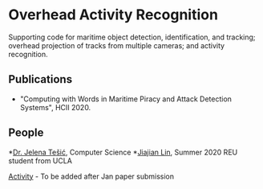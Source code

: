 # Overhead Activity Recognition

Supporting code for maritime object detection, identification, and tracking; overhead projection of tracks from multiple cameras; and activity recognition.  

## Publications
* "Computing with Words in Maritime Piracy and Attack Detection Systems", HCII 2020. 


## People

*[Dr. Jelena Tešić](jtesic.github.io), Computer Science
*[Jiajian Lin](https://www.linkedin.com/in/jaxlin/), Summer 2020 REU student from UCLA


[Activity](Activity) - To be added after Jan paper submission 